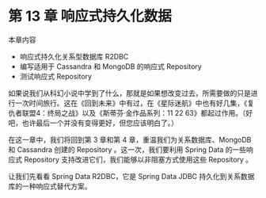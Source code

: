 # 第 13 章 响应式持久化数据

本章内容

* 响应式持久化关系型数据库 R2DBC
* 编写适用于 Cassandra 和 MongoDB 的响应式 Repository 
* 测试响应式 Repository 

如果说我们从科幻小说中学到了什么，那就是如果想改变过去，所需要做的只是进行一次时间旅行。这在《回到未来》中有过，在《星际迷航》中也有好几集，《复仇者联盟4：终局之战》以及《斯蒂芬·金作品系列：11 22 63》都起过作用。（好吧，也许最后一个并没有变得更好，但您应该明白了。）

在这一章中，我们将回到第 3 章和第 4 章，重温我们为关系数据库、MongoDB 和 Cassandra 创建的 Repository 。这一次，我们要利用 Spring Data 的一些响应式 Repository 支持改进它们，我们能够以非阻塞方式使用这些 Repository 。

让我们先看看 Spring Data R2DBC，它是 Spring Data JDBC 持久化到关系数据库的一种响应式替代方案。
